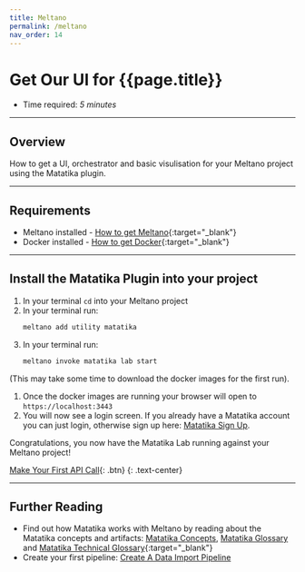 ```yaml
---
title: Meltano
permalink: /meltano
nav_order: 14
---
```


# Get Our UI for {{page.title}}

- Time required: *5 minutes*

---

## Overview

How to get a UI, orchestrator and basic visulisation for your Meltano project using the Matatika plugin.

---

## Requirements

- Meltano installed - [How to get Meltano](https://docs.meltano.com/getting-started/installation){:target="_blank"}
- Docker installed - [How to get Docker](https://docs.docker.com/get-docker/){:target="_blank"}

---

## Install the Matatika Plugin into your project

1. In your terminal `cd` into your Meltano project
1. In your terminal run:
    ```sh
    meltano add utility matatika
    ```
1. In your terminal run:
    ```sh
    meltano invoke matatika lab start
    ```
(This may take some time to download the docker images for the first run).
1. Once the docker images are running your browser will open to `https://localhost:3443`
1. You will now see a login screen. If you already have a Matatika account you can just login, otherwise sign up here: [Matatika Sign Up](https://www.matatika.com/sign-up/).

Congratulations, you now have the Matatika Lab running against your Meltano project!

[Make Your First API Call]({{site.baseurl}}/how-to-guides/use-the-matatika-api/making-your-first-api-call){: .btn}
{: .text-center}

---

## Further Reading

- Find out how Matatika works with Meltano by reading about the Matatika concepts and artifacts: [Matatika Concepts]({{site.baseurl}}/concepts), [Matatika Glossary]({{site.baseurl}}/glossary) and [Matatika Technical Glossary](https://github.com/Matatika/matatika-examples/tree/master/matatika_technical_glossary){:target="_blank"}
- Create your first pipeline: [Create A Data Import Pipeline]({{site.baseurl}}/how-to-guides/import-data/create-a-data-import-pipeline)
